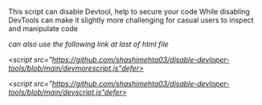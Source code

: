 This script can disable Devtool, help to secure your code While disabling DevTools can make it slightly more challenging for casual users to inspect and manipulate code

 *can also use the following link at last of html file*
 


 


 *<script src="https://github.com/shashimehta03/disable-devloper-tools/blob/main/devmorescript.js"defer></script>*

  
*<script src="https://github.com/shashimehta03/disable-devloper-tools/blob/main/devscript.js"defer></script>*




